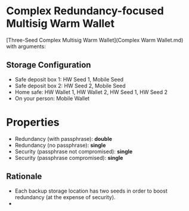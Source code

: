 # Complex Redundancy-focused Multisig Warm Wallet

[Three-Seed Complex Multisig Warm Wallet](Complex Warm Wallet.md) with arguments:

## Storage Configuration

* Safe deposit box 1: HW Seed 1, Mobile Seed
* Safe deposit box 2: HW Seed 2, Mobile Seed
* Home safe: HW Wallet 1, HW Wallet 2, HW Seed 1, HW Seed 2
* On your person: Mobile Wallet

# Properties

* Redundancy (with passphrase): **double**
* Redundancy (no passphrase): **single**
* Security (passphrase not compromised): **single**
* Security (passphrase compromised): **single**

## Rationale

* Each backup storage location has two seeds in order to boost redundancy (at the expense of security).
* 